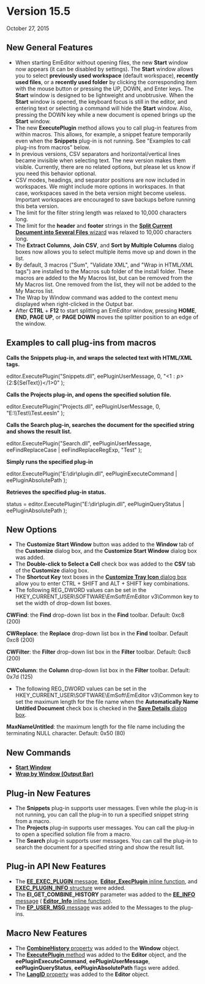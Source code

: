 # Version 15.5

October 27, 2015

## New General Features

- When starting EmEditor without opening files, the new **Start** window now appears (it can be disabled by settings). The **Start** window allows you to select **previously used workspace** (default workspace), **recently used files**, or a **recently used folder** by clicking the corresponding item with the mouse button or pressing the UP, DOWN, and Enter keys. The **Start** window is designed to be lightweight and unobtrusive. When the **Start** window is opened, the keyboard focus is still in the editor, and entering text or selecting a command will hide the **Start** window. Also, pressing the DOWN key while a new document is opened brings up the **Start** window.
- The new **ExecutePlugin** method allows you to call plug-in features from within macros. This allows, for example, a snippet feature temporarily even when the **Snippets** plug-in is not running. See "Examples to call plug-ins from macros" below.
- In previous versions, CSV separators and horizontal/vertical lines became invisible when selecting text. The new version makes them visible. Currently, there are no related options, but please let us know if you need this behavior optional.
- CSV modes, headings, and separator positions are now included in workspaces. We might include more options in workspaces. In that case, workspaces saved in the beta version might become useless. Important workspaces are encouraged to save backups before running this beta version.
- The limit for the filter string length was relaxed to 10,000 characters long.
- The limit for the **header** and **footer** strings in the [**Split Current Document into Several Files** wizard](../dlg/split_to_files/index) was relaxed to 10,000 characters long.
- The **Extract Columns**, **Join CSV**, and **Sort by Multiple Columns** dialog boxes now allows you to select multiple items move up and down in the list.
- By default, 3 macros ("Sum", "Validate XML", and "Wrap in HTML/XML tags") are installed to the Macros sub folder of the install folder. These macros are added to the My Macros list, but can be removed from the My Macros list. One removed from the list, they will not be added to the My Macros list.
- The Wrap by Window command was added to the context menu displayed when right-clicked in the Output bar.
- After **CTRL** \+ **F12** to start splitting an EmEditor window, pressing **HOME**, **END**, **PAGE UP**, or **PAGE DOWN** moves the splitter position to an edge of the window.

## Examples to call plug-ins from macros

**Calls the Snippets plug-in, and wraps the selected text with HTML/XML tags.**

editor.ExecutePlugin("Snippets.dll", eePluginUserMessage, 0, "<${1:p}>${2:${SelText}}</$1>$0" );

**Calls the Projects plug-in, and opens the specified solution file.**

editor.ExecutePlugin("Projects.dll", eePluginUserMessage, 0, "E:\\\Test\\\Test.eesln" );

**Calls the Search plug-in, searches the document for the specified string and shows the result list.**

editor.ExecutePlugin("Search.dll", eePluginUserMessage, eeFindReplaceCase \| eeFindReplaceRegExp, "Test" );

**Simply runs the specified plug-in**

editor.ExecutePlugin("E:\\dir\\plugin.dll", eePluginExecuteCommand \| eePluginAbsolutePath );

**Retrieves the specified plug-in status.**

status = editor.ExecutePlugin("E:\\dir\\plugin.dll", eePluginQueryStatus \| eePluginAbsolutePath );

## New Options

- The **Customize Start Window** button was added to the **Window** tab of the **Customize** dialog box, and the **Customize Start Window** dialog box was added.
- The **Double-click to Select a Cell** check box was added to the **CSV** tab of the **Customize** dialog box.
- The **Shortcut Key** text boxes in the [**Customize Tray Icon** dialog box](../dlg/tray/index) allow you to enter CTRL + SHIFT and ALT + SHIFT key combinations.
- The following REG\_DWORD values can be set in the HKEY\_CURRENT\_USER\\SOFTWARE\\EmSoft\\EmEditor v3\\Common key to set the width of drop-down list boxes.

**CWFind**: the **Find** drop-down list box in the **Find** toolbar. Default: 0xc8 (200)

**CWReplace**: the **Replace** drop-down list box in the **Find** toolbar. Default 0xc8 (200)

**CWFilter**: the **Filter** drop-down list box in the **Filter** toolbar. Default: 0xc8 (200)

**CWColumn**: the **Column** drop-down list box in the **Filter** toolbar. Default: 0x7d (125)
- The following REG\_DWORD values can be set in the HKEY\_CURRENT\_USER\\SOFTWARE\\EmSoft\\EmEditor v3\\Common key to set the maximum length for the file name when the **Automatically Name Untitled Document** check box is checked in the [**Save Details** dialog box](../dlg/properties/file/save_details/index).

**MaxNameUntitled**: the maximum length for the file name including the terminating NULL character. Default: 0x50 (80)

## New Commands

- **[Start Window](../cmd/tools/start_window)**
- **[Wrap by Window (Output Bar)](../cmd/view/toggle_output_wrap)**

## Plug-in New Features

- The **Snippets** plug-in supports user messages. Even while the plug-in is not running, you can call the plug-in to run a specified snippet string from a macro.
- The **Projects** plug-in supports user messages. You can call the plug-in to open a specified solution file from a macro.
- The **Search** plug-in supports user messages. You can call the plug-in to search the document for a specified string and show the result list.

## Plug-in API New Features

- The [**EE\_EXEC\_PLUGIN** message](../plugin/message/ee_exec_plugin), [**Editor\_ExecPlugin** inline function](../plugin/macro/editor_execplugin), and [**EXEC\_PLUGIN\_INFO** structure](../plugin/structure/exec_plugin_info) were added.
- The **EI\_GET\_COMBINE\_HISTORY** parameter was added to the [**EE\_INFO** message](../plugin/message/ee_info) ( [**Editor\_Info** inline function](../plugin/macro/editor_info)).
- The [**EP\_USER\_MSG** message](../plugin/plugin_message/ep_user_msg) was added to the Messages to the plug-ins.

## Macro New Features

- The [**CombineHistory** property](../macro/window/combine_history) was added to the **Window** object.
- The [**ExecutePlugin** method](../macro/editor/editor_executeplugin) was added to the **Editor** object, and the **eePluginExecuteCommand**, **eePluginUserMessage**, **eePluginQueryStatus**, **eePluginAbsolutePath** flags were added.
- The [**LangID** property](../macro/editor/langid) was added to the **Editor** object.
